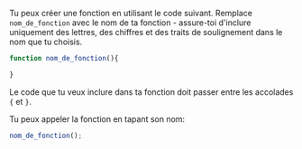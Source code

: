 Tu peux créer une fonction en utilisant le code suivant. Remplace `nom_de_fonction` avec le nom de ta fonction - assure-toi d'inclure uniquement des lettres, des chiffres et des traits de soulignement dans le nom que tu choisis.

```javascript
function nom_de_fonction(){

}
```

Le code que tu veux inclure dans ta fonction doit passer entre les accolades `{` et `}`.

Tu peux appeler la fonction en tapant son nom:

```javascript
nom_de_fonction();
```